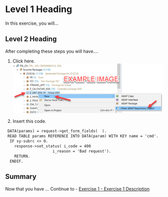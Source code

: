 # Level 1 Heading

In this exercise, you will...

## Level 2 Heading

After completing these steps you will have....

1. Click here.
   <br>![](/exercises/ex0/images/00_00_0010.png)

2. Insert this code.

```abap
 DATA(params) = request->get_form_fields(  ).
 READ TABLE params REFERENCE INTO DATA(param) WITH KEY name = 'cmd'.
  IF sy-subrc <> 0.
    response->set_status( i_code = 400
                     i_reason = 'Bad request').
    RETURN.
  ENDIF.
```

## Summary

Now that you have ...
Continue to - [Exercise 1 - Exercise 1 Description](../ex1/README.md)
